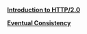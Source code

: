 [**Introduction to HTTP/2.0**](https://mondaydarknight.github.io/network/introduction-http2.html)

[**Eventual Consistency**](https://mondaydarknight.github.io/distributed-computing/eventual-consistency.html)
